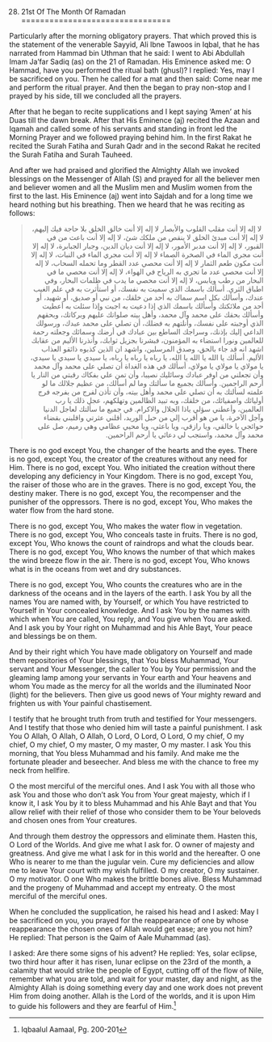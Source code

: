 28. 21st Of The Month Of Ramadan
================================

Particularly after the morning obligatory prayers. That which proved
this is the statement of the venerable Sayyid, Ali Ibne Tawoos in Iqbal,
that he has narrated from Hammad bin Uthman that he said: I went to Abi
Abdullah Imam Ja’far Sadiq (as) on the 21 of Ramadan. His Eminence asked
me: O Hammad, have you performed the ritual bath (ghusl)? I replied:
Yes, may I be sacrificed on you. Then he called for a mat and then said:
Come near me and perform the ritual prayer. And then the began to pray
non-stop and I prayed by his side, till we concluded all the prayers.

After that he began to recite supplications and I kept saying ‘Amen’ at
his Duas till the dawn break. After that His Eminence (aj) recited the
Azaan and Iqamah and called some of his servants and standing in front
led the Morning Prayer and we followed praying behind him. In the first
Rakat he recited the Surah Fatiha and Surah Qadr and in the second Rakat
he recited the Surah Fatiha and Surah Tauheed.

And after we had praised and glorified the Almighty Allah we invoked
blessings on the Messenger of Allah (S) and prayed for all the believer
men and believer women and all the Muslim men and Muslim women from the
first to the last. His Eminence (aj) went into Sajdah and for a long
time we heard nothing but his breathing. Then we heard that he was
reciting as follows:

<blockquote dir="rtl">
  <p>
 لا إله إلا أنت مقلب القلوب والأبصار لا إله إلا أنت خالق الخلق بلا
حاجة فيك إليهم، لا إله إلا أنت مبدئ الخلق لا ينقص من ملكك شئ، لا إله
إلا أنت باعث من في القبور، لا إله إلا أنت مدبر الأمور، لا إله إلا أنت
ديان الدين، وجبار الجبابرة، لا إله إلا أنت مجري الماء في الصخرة الصماء
لا إله إلا أنت مجري الماء في النبات، لا إله إلا أنت مكون طعم الثمار لا
إله إلا أنت محصي عدد القطر وما تحمله السحاب، لا إله إلا أنت محصي عدد
ما تجري به الرياح في الهواء، لا إله إلا أنت محصي ما في البحار من رطب
ويابس، لا إله إلا أنت محصي ما يدب في ظلمات البحار، وفي اطباق الثرى.
أسألك باسمك الذي سميت به نفسك، أو استأثرت به في علم الغيب عندك، وأسألك
بكل اسم سماك به أحد من خلقك، من نبي أو صديق، أو شهيد، أو أحد من
ملائكتك وأسألك باسمك الذي إذا دعيت به اجبت وإذا سئلت به أعطيت وأسألك
بحقك على محمد وآل محمد، وأهل بيته صلواتك عليهم وبركاتك، وبحقهم الذي
أوجبته على نفسك، وأنلتهم به فضلك، أن تصلي على محمد عبدك، ورسولك الداعي
إليك بإذنك، وسراجك الساطع بين عبادك في أرضك وسمائك وجعلته رحمة
للعالمين ونورا استضاء به المؤمنون، فبشرنا بجزيل ثوابك، وأنذرنا الأليم
من عقابك اشهد انه قد جاء بالحق، وصدق المرسلين، واشهد ان الذين كذبوه
ذائقو العذاب الأليم. أسألك يا الله يا الله يا الله، يا رباه يا رباه يا
رباه، يا سيدي يا سيدي يا سيدي، يا مولاي يا مولاي يا مولاي، أسألك في
هذه الغداة أن تصلي على محمد وآل محمد وأن تجعلني من اوفر عبادك وسائليك
نصيبا، وأن تمن علي بفكاك رقبتي من النار يا أرحم الراحمين. وأسألك بجميع
ما سألتك وما لم أسألك، من عظيم جلالك ما لو علمته لسألتك به أن تصلي على
محمد وأهل بيته، وأن تأذن لفرج من بفرجه فرج أوليائك واصفيائك، من خلقك،
وبه تبيد الظالمين وتهلكهم، عجل ذلك يا رب العالمين، وأعطني سؤلي ياذا
الجلال والاكرام. في جميع ما سألتك لعاجل الدنيا وآجل الآخرة، يا من هو
أقرب إلي من حبل الوريد، أقلني عثرتي واقلبني بقضاء حوائجي يا خالقي، ويا
رازقي، ويا باعثي، ويا محيي عظامي وهي رميم، صل على محمد وآل محمد،
واستجب لي دعائي يا أرحم الراحمين.
  </p>
</blockquote>

There is no god except You, the changer of the hearts and the eyes.
There is no god, except You, the creator of the creatures without any
need for Him. There is no god, except You. Who initiated the creation
without there developing any deficiency in Your Kingdom. There is no
god, except You, the raiser of those who are in the graves. There is no
god, except You, the destiny maker. There is no god, except You, the
recompenser and the punisher of the oppressors. There is no god, except
You, Who makes the water flow from the hard stone.

There is no god, except You, Who makes the water flow in vegetation.
There is no god, except You, Who conceals taste in fruits. There is no
god, except You, Who knows the count of raindrops and what the clouds
bear. There is no god, except You, Who knows the number of that which
makes the wind breeze flow in the air. There is no god, except You, Who
knows what is in the oceans from wet and dry substances.

There is no god, except You, Who counts the creatures who are in the
darkness of the oceans and in the layers of the earth. I ask You by all
the names You are named with, by Yourself, or which You have restricted
to Yourself in Your concealed knowledge. And I ask You by the names with
which when You are called, You reply, and You give when You are asked.
And I ask you by Your right on Muhammad and his Ahle Bayt, Your peace
and blessings be on them.

And by their right which You have made obligatory on Yourself and made
them repositories of Your blessings, that You bless Muhammad, Your
servant and Your Messenger, the caller to You by Your permission and the
gleaming lamp among your servants in Your earth and Your heavens and
whom You made as the mercy for all the worlds and the illuminated Noor
(light) for the believers. Then give us good news of Your mighty reward
and frighten us with Your painful chastisement.

I testify that he brought truth from truth and testified for Your
messengers. And I testify that those who denied him will taste a painful
punishment. I ask You O Allah, O Allah, O Allah, O Lord, O Lord, O Lord,
O my chief, O my chief, O my chief, O my master, O my master, O my
master. I ask You this morning, that You bless Muhammad and his family.
And make me the fortunate pleader and beseecher. And bless me with the
chance to free my neck from hellfire.

O the most merciful of the merciful ones. And I ask You with all those
who ask You and those who don’t ask You from Your great majesty, which
if I know it, I ask You by it to bless Muhammad and his Ahle Bayt and
that You allow relief with their relief of those who consider them to be
Your beloveds and chosen ones from Your creatures.

And through them destroy the oppressors and eliminate them. Hasten this,
O Lord of the Worlds. And give me what I ask for. O owner of majesty and
greatness. And give me what I ask for in this world and the hereafter. O
one Who is nearer to me than the jugular vein. Cure my deficiencies and
allow me to leave Your court with my wish fulfilled. O my creator, O my
sustainer. O my motivator. O one Who makes the brittle bones alive.
Bless Muhammad and the progeny of Muhammad and accept my entreaty. O the
most merciful of the merciful ones.

When he concluded the supplication, he raised his head and I asked: May
I be sacrificed on you, you prayed for the reappearance of one by whose
reappearance the chosen ones of Allah would get ease; are you not him?
He replied: That person is the Qaim of Aale Muhammad (as).

I asked: Are there some signs of his advent? He replied: Yes, solar
eclipse, two third hour after it has risen, lunar eclipse on the 23rd of
the month, a calamity that would strike the people of Egypt, cutting off
of the flow of Nile, remember what you are told, and wait for your
master, day and night, as the Almighty Allah is doing something every
day and one work does not prevent Him from doing another. Allah is the
Lord of the worlds, and it is upon Him to guide his followers and they
are fearful of Him.[^1]

[^1]: Iqbaalul Aamaal, Pg. 200-201


